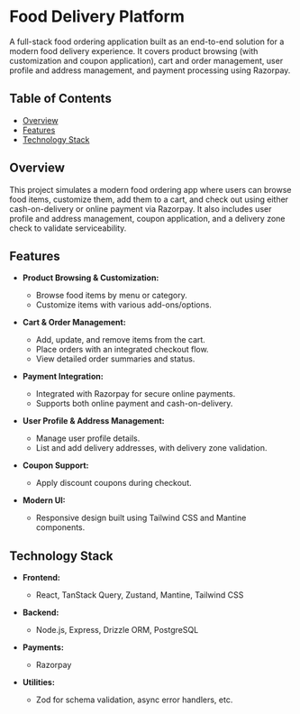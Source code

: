 # Food Delivery Platform

A full-stack food ordering application built as an end-to-end solution for a modern food delivery experience. It covers product browsing (with customization and coupon application), cart and order management, user profile and address management, and payment processing using Razorpay.

## Table of Contents

- [Overview](#overview)
- [Features](#features)
- [Technology Stack](#technology-stack)

## Overview

This project simulates a modern food ordering app where users can browse food items, customize them, add them to a cart, and check out using either cash-on-delivery or online payment via Razorpay. It also includes user profile and address management, coupon application, and a delivery zone check to validate serviceability.

## Features

- **Product Browsing & Customization:**

  - Browse food items by menu or category.
  - Customize items with various add-ons/options.

- **Cart & Order Management:**

  - Add, update, and remove items from the cart.
  - Place orders with an integrated checkout flow.
  - View detailed order summaries and status.

- **Payment Integration:**

  - Integrated with Razorpay for secure online payments.
  - Supports both online payment and cash-on-delivery.

- **User Profile & Address Management:**

  - Manage user profile details.
  - List and add delivery addresses, with delivery zone validation.

- **Coupon Support:**

  - Apply discount coupons during checkout.

- **Modern UI:**
  - Responsive design built using Tailwind CSS and Mantine components.

## Technology Stack

- **Frontend:**
  - React, TanStack Query, Zustand, Mantine, Tailwind CSS
- **Backend:**
  - Node.js, Express, Drizzle ORM, PostgreSQL
- **Payments:**
  - Razorpay
- **Utilities:**

  - Zod for schema validation, async error handlers, etc.

  ```

  ```
